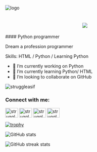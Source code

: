 ![logo](https://pbs.twimg.com/profile_banners/1712549324780089345/1697190747/1080x360)
<h1 align="center">
    <img src="https://readme-typing-svg.herokuapp.com/?font=Righteous&size=35&center=true&vCenter=true&width=500&height=70&duration=4000&lines=Hi+There!+👋;+I'm+Moneruzzaman+AsiF!;" />
</h1>
#### Python programmer


Dream a profession programmer

Skills: HTML / Python / Learning Python

- 🔭 I’m currently working on Python 
- 🌱 I’m currently learning Python/ HTML 
- 👯 I’m looking to collaborate on GitHub 

<p align="left"> <img src="https://komarev.com/ghpvc/?username=struggleasif&label=Profile%20views&color=green&style=flat" alt="struggleasif" /> </p>


<h3 align="left">Connect with me:</h3>
<p align="left">
<a href="https://twitter.com/struggleasif" target="blank"><img align="center" src="https://raw.githubusercontent.com/rahuldkjain/github-profile-readme-generator/master/src/images/icons/Social/twitter.svg" alt="struggleasif" height="30" width="40" /></a>
<a href="https://linkedin.com/in/struggleasif" target="blank"><img align="center" src="https://raw.githubusercontent.com/rahuldkjain/github-profile-readme-generator/master/src/images/icons/Social/linked-in-alt.svg" alt="struggleasif" height="30" width="40" /></a>
<a href="https://fb.com/struggleasif" target="blank"><img align="center" src="https://raw.githubusercontent.com/rahuldkjain/github-profile-readme-generator/master/src/images/icons/Social/facebook.svg" alt="struggleasif" height="30" width="40" /></a>
<a href="https://instagram.com/struggleasif" target="blank"><img align="center" src="https://raw.githubusercontent.com/rahuldkjain/github-profile-readme-generator/master/src/images/icons/Social/instagram.svg" alt="struggleasif" height="30" width="40" /></a>
</p>

[![trophy](https://github-profile-trophy.vercel.app/?username=struggleferdous)](https://github.com/ryo-ma/github-profile-trophy)

![GitHub stats](https://github-readme-stats.vercel.app/api?username=struggleferdous&show_icons=true)  

![GitHub streak stats](https://streak-stats.demolab.com/?user=struggleferdous)  
